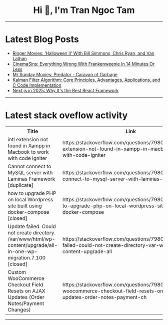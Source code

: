 <h1 align="center">Hi 👋, I'm Tran Ngoc Tam</h1>

---

# Latest Blog Posts 
<!-- BLOG-POST-LIST:START -->
- [Ringer Movies: ‘Halloween II’ With Bill Simmons, Chris Ryan, and Van Lathan](https://dev.to/popcorn_movies/ringer-movies-halloween-ii-with-bill-simmons-chris-ryan-and-van-lathan-4ok9)
- [CinemaSins: Everything Wrong With Frankenweenie In 14 Minutes Or Less](https://dev.to/popcorn_movies/cinemasins-everything-wrong-with-frankenweenie-in-14-minutes-or-less-1kmp)
- [Mr Sunday Movies: Predator - Caravan of Garbage](https://dev.to/popcorn_movies/mr-sunday-movies-predator-caravan-of-garbage-18n1)
- [Kalman Filter Algorithm: Core Principles, Advantages, Applications, and C Code Implementation](https://dev.to/tiger_smith_9f421b9131db5/kalman-filter-algorithm-core-principles-advantages-applications-and-c-code-implementation-55mf)
- [Next.js in 2025: Why It&#39;s the Best React Framework](https://dev.to/devraj_singh_a58b5b5589de/nextjs-in-2025-why-its-the-best-react-framework-3a0c)
<!-- BLOG-POST-LIST:END -->

---

# Latest stack oveflow activity
<table>
  <tr><th>Title</th><th>Link</th></tr>
  <!-- STACKOVERFLOW:START --><tr><td>intl extension not found in Xampp in Macbook to work with code igniter</td><td>https://stackoverflow.com/questions/79806337/intl-extension-not-found-in-xampp-in-macbook-to-work-with-code-igniter</td></tr><tr><td>Cannot connect to MySQL server with Laminas Framework [duplicate]</td><td>https://stackoverflow.com/questions/79806116/cannot-connect-to-mysql-server-with-laminas-framework</td></tr><tr><td>how to upgrade PHP on local Wordpress site built using docker-compose [closed]</td><td>https://stackoverflow.com/questions/79806109/how-to-upgrade-php-on-local-wordpress-site-built-using-docker-compose</td></tr><tr><td>Update failed: Could not create directory. /var/www/html/wp-content/upgrade/all-in-one-wp-migration.7.100 [closed]</td><td>https://stackoverflow.com/questions/79806033/update-failed-could-not-create-directory-var-www-html-wp-content-upgrade-all</td></tr><tr><td>Custom WooCommerce Checkout Field Resets on AJAX Updates &lpar;Order Notes/Payment Changes&rpar;</td><td>https://stackoverflow.com/questions/79805550/custom-woocommerce-checkout-field-resets-on-ajax-updates-order-notes-payment-ch</td></tr><!-- STACKOVERFLOW:END -->
</table>

---


